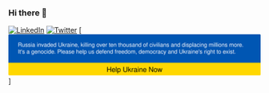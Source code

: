 ### Hi there 👋

<!--
**cruftyoldsysadmin/cruftyoldsysadmin** is a ✨ _special_ ✨ repository because its `README.md` (this file) appears on your GitHub profile.

Here are some ideas to get you started:

- 🔭 I’m currently working on ...
- 🌱 I’m currently learning ...
- 👯 I’m looking to collaborate on ...
- 🤔 I’m looking for help with ...
- 💬 Ask me about ...
- 📫 How to reach me: ...
- 😄 Pronouns: ...
- ⚡ Fun fact: ...
-->

[![LinkedIn](https://img.shields.io/badge/linkedin-%230077B5.svg?style=for-the-badge&logo=linkedin&logoColor=white)](https://www.linkedin.com/in/cruftyoldsysadmin)
[![Twitter](https://img.shields.io/badge/NomadicDrummer-%231DA1F2.svg?style=for-the-badge&logo=Twitter&logoColor=white)](https://twitter.com/NomadicDrummer)
[![Suport Ukraine](https://raw.githubusercontent.com/vshymanskyy/StandWithUkraine/main/banner2-no-action.svg)]
